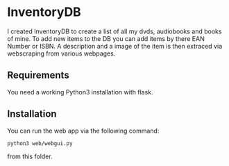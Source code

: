 # InventoryDB

I created InventoryDB to create a list of all my dvds, audiobooks and books of mine. To add new items to the DB
you can add items by there EAN Number or ISBN. A description and a image of the item is then extraced via webscraping from
various webpages.

## Requirements

You need a working Python3 installation with flask.

## Installation

You can run the web app via the following command:

    python3 web/webgui.py
    
from this folder.
